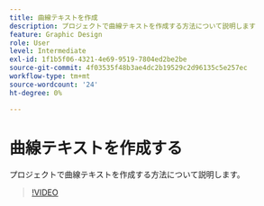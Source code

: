 ```yaml
---
title: 曲線テキストを作成
description: プロジェクトで曲線テキストを作成する方法について説明します
feature: Graphic Design
role: User
level: Intermediate
exl-id: 1f1b5f06-4321-4e69-9519-7804ed2be2be
source-git-commit: 4f03535f48b3ae4dc2b19529c2d96135c5e257ec
workflow-type: tm+mt
source-wordcount: '24'
ht-degree: 0%

---
```


# 曲線テキストを作成する

プロジェクトで曲線テキストを作成する方法について説明します。

>[!VIDEO](https://video.tv.adobe.com/v/3420224?quality=12&learn=on&hidetitle=true)
